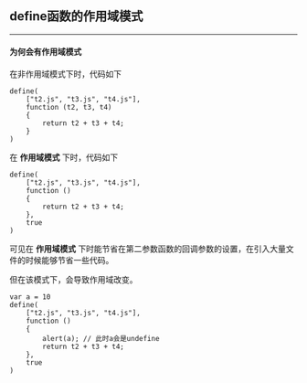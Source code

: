 ## define函数的作用域模式

---

#### 为何会有作用域模式

在非作用域模式下时，代码如下

```
define(
    ["t2.js", "t3.js", "t4.js"],
    function (t2, t3, t4)
    {
        return t2 + t3 + t4;
    }
)
```

在 __作用域模式__ 下时，代码如下

```
define(
    ["t2.js", "t3.js", "t4.js"],
    function ()
    {
        return t2 + t3 + t4;
    },
    true
)
```

可见在 __作用域模式__ 下时能节省在第二参数函数的回调参数的设置，在引入大量文件的时候能够节省一些代码。

但在该模式下，会导致作用域改变。

```
var a = 10
define(
    ["t2.js", "t3.js", "t4.js"],
    function ()
    {
        alert(a); // 此时a会是undefine
        return t2 + t3 + t4;
    },
    true
)
```

